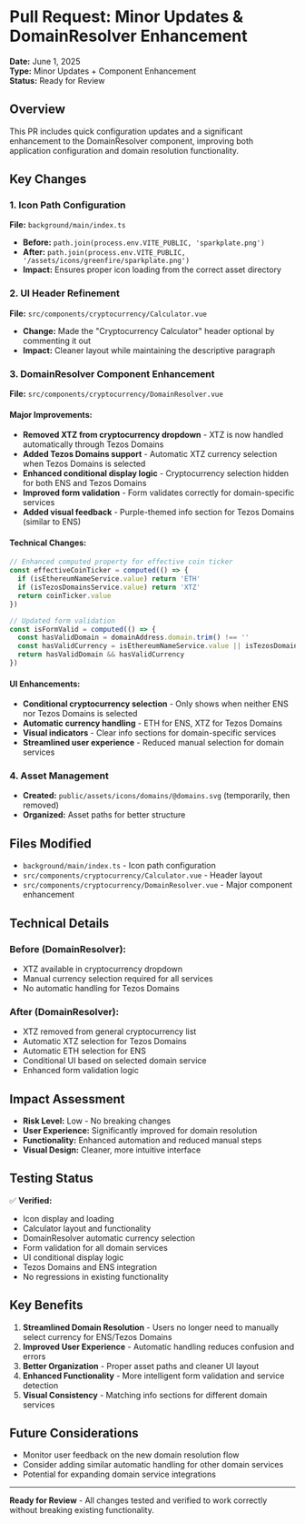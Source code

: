 # Pull Request: Minor Updates & DomainResolver Enhancement
**Date:** June 1, 2025  
**Type:** Minor Updates + Component Enhancement  
**Status:** Ready for Review

## Overview
This PR includes quick configuration updates and a significant enhancement to the DomainResolver component, improving both application configuration and domain resolution functionality.

## Key Changes

### 1. Icon Path Configuration
**File:** `background/main/index.ts`
- **Before:** `path.join(process.env.VITE_PUBLIC, 'sparkplate.png')`
- **After:** `path.join(process.env.VITE_PUBLIC, '/assets/icons/greenfire/sparkplate.png')`
- **Impact:** Ensures proper icon loading from the correct asset directory

### 2. UI Header Refinement
**File:** `src/components/cryptocurrency/Calculator.vue`
- **Change:** Made the "Cryptocurrency Calculator" header optional by commenting it out
- **Impact:** Cleaner layout while maintaining the descriptive paragraph

### 3. DomainResolver Component Enhancement
**File:** `src/components/cryptocurrency/DomainResolver.vue`

#### Major Improvements:
- **Removed XTZ from cryptocurrency dropdown** - XTZ is now handled automatically through Tezos Domains
- **Added Tezos Domains support** - Automatic XTZ currency selection when Tezos Domains is selected
- **Enhanced conditional display logic** - Cryptocurrency selection hidden for both ENS and Tezos Domains
- **Improved form validation** - Form validates correctly for domain-specific services
- **Added visual feedback** - Purple-themed info section for Tezos Domains (similar to ENS)

#### Technical Changes:
```typescript
// Enhanced computed property for effective coin ticker
const effectiveCoinTicker = computed(() => {
  if (isEthereumNameService.value) return 'ETH'
  if (isTezosDomainsService.value) return 'XTZ'
  return coinTicker.value
})

// Updated form validation
const isFormValid = computed(() => {
  const hasValidDomain = domainAddress.domain.trim() !== ''
  const hasValidCurrency = isEthereumNameService.value || isTezosDomainsService.value || coinTicker.value !== ''
  return hasValidDomain && hasValidCurrency
})
```

#### UI Enhancements:
- **Conditional cryptocurrency selection** - Only shows when neither ENS nor Tezos Domains is selected
- **Automatic currency handling** - ETH for ENS, XTZ for Tezos Domains
- **Visual indicators** - Clear info sections for domain-specific services
- **Streamlined user experience** - Reduced manual selection for domain services

### 4. Asset Management
- **Created:** `public/assets/icons/domains/@domains.svg` (temporarily, then removed)
- **Organized:** Asset paths for better structure

## Files Modified
- `background/main/index.ts` - Icon path configuration
- `src/components/cryptocurrency/Calculator.vue` - Header layout
- `src/components/cryptocurrency/DomainResolver.vue` - Major component enhancement

## Technical Details

### Before (DomainResolver):
- XTZ available in cryptocurrency dropdown
- Manual currency selection required for all services
- No automatic handling for Tezos Domains

### After (DomainResolver):
- XTZ removed from general cryptocurrency list
- Automatic XTZ selection for Tezos Domains
- Automatic ETH selection for ENS
- Conditional UI based on selected domain service
- Enhanced form validation logic

## Impact Assessment
- **Risk Level:** Low - No breaking changes
- **User Experience:** Significantly improved for domain resolution
- **Functionality:** Enhanced automation and reduced manual steps
- **Visual Design:** Cleaner, more intuitive interface

## Testing Status
✅ **Verified:**
- Icon display and loading
- Calculator layout and functionality
- DomainResolver automatic currency selection
- Form validation for all domain services
- UI conditional display logic
- Tezos Domains and ENS integration
- No regressions in existing functionality

## Key Benefits
1. **Streamlined Domain Resolution** - Users no longer need to manually select currency for ENS/Tezos Domains
2. **Improved User Experience** - Automatic handling reduces confusion and errors
3. **Better Organization** - Proper asset paths and cleaner UI layout
4. **Enhanced Functionality** - More intelligent form validation and service detection
5. **Visual Consistency** - Matching info sections for different domain services

## Future Considerations
- Monitor user feedback on the new domain resolution flow
- Consider adding similar automatic handling for other domain services
- Potential for expanding domain service integrations

---
**Ready for Review** - All changes tested and verified to work correctly without breaking existing functionality. 